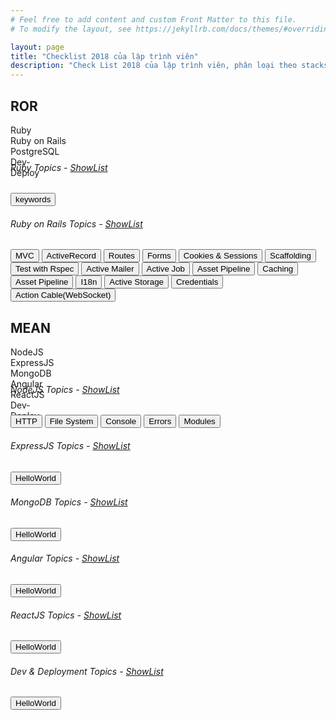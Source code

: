 ```yaml
---
# Feel free to add content and custom Front Matter to this file.
# To modify the layout, see https://jekyllrb.com/docs/themes/#overriding-theme-defaults

layout: page
title: "Checklist 2018 của lập trình viên"
description: "Check List 2018 của lập trình viên, phân loại theo stacks"
---
```

## ROR

<div class="progress" style="height: 40px;">
  <div class="progress-bar bg-warning" role="progressbar" style="width: 25%" aria-valuenow="25" aria-valuemin="0" aria-valuemax="100">Ruby</div>
  <div class="progress-bar bg-info" role="progressbar" style="width: 40%" aria-valuenow="40" aria-valuemin="0" aria-valuemax="100">Ruby on Rails</div>  
  <div class="progress-bar bg-success" role="progressbar" style="width: 25%" aria-valuenow="25" aria-valuemin="0" aria-valuemax="100">PostgreSQL</div>
  <div class="progress-bar bg-dark" role="progressbar" style="width: 10%" aria-valuenow="10" aria-valuemin="0" aria-valuemax="100">Dev-Deploy</div>
</div>

<div class="my-4">
    <h6 class="text-warning">Ruby Topics - <a href="javascript:void(0);" class="toggle-topic-list">ShowList</a></h6>
    <nav class="nav topic-list flex-row justify-content-sm-start">
        <button type="button" class="btn">keywords</button>
    </nav>
</div>

<div class="my-4">
    <h6 class="text-warning">Ruby on Rails Topics - <a href="javascript:void(0);" class="toggle-topic-list">ShowList</a></h6>
    <nav class="nav topic-list flex-row justify-content-sm-start">
        <button type="button" class="btn">MVC</button>        
        <button type="button" class="btn">ActiveRecord</button>
        <button type="button" class="btn">Routes</button>
        <button type="button" class="btn">Forms</button>
        <button type="button" class="btn">Cookies & Sessions</button>
        <button type="button" class="btn">Scaffolding</button>
        <button type="button" class="btn">Test with Rspec</button>
        <button type="button" class="btn">Active Mailer</button>
        <button type="button" class="btn">Active Job</button>
        <button type="button" class="btn">Asset Pipeline</button>
        <button type="button" class="btn">Caching</button>
        <button type="button" class="btn">Asset Pipeline</button>
        <button type="button" class="btn">I18n</button>
        <button type="button" class="btn">Active Storage</button>
        <button type="button" class="btn">Credentials</button>
        <button type="button" class="btn">Action Cable(WebSocket)</button>
    </nav>
</div>

## MEAN

<div class="progress" style="height: 40px;">
  <div class="progress-bar bg-warning" role="progressbar" style="width: 20%" aria-valuenow="15" aria-valuemin="0" aria-valuemax="100">NodeJS</div>
  <div class="progress-bar bg-info" role="progressbar" style="width: 20%" aria-valuenow="15" aria-valuemin="0" aria-valuemax="100">ExpressJS</div>  
  <div class="progress-bar bg-success" role="progressbar" style="width: 20%" aria-valuenow="15" aria-valuemin="0" aria-valuemax="100">MongoDB</div>  
  <div class="progress-bar bg-danger" role="progressbar" style="width: 15%" aria-valuenow="15" aria-valuemin="0" aria-valuemax="100">Angular</div>
  <div class="progress-bar bg-primary" role="progressbar" style="width: 15%" aria-valuenow="15" aria-valuemin="0" aria-valuemax="100">ReactJS</div>
  <div class="progress-bar bg-dark" role="progressbar" style="width: 10%" aria-valuenow="10" aria-valuemin="0" aria-valuemax="100">Dev-Deploy</div>
</div>

<div class="my-4">
    <h6 class="text-warning">NodeJS Topics - <a href="javascript:void(0);" class="toggle-topic-list">ShowList</a></h6>
    <nav class="nav topic-list flex-row justify-content-sm-start">
        <button type="button" class="btn">HTTP</button>        
        <button type="button" class="btn">File System</button>
        <button type="button" class="btn">Console</button>
        <button type="button" class="btn">Errors</button>
        <button type="button" class="btn">Modules</button>
    </nav>
</div>

<div class="my-4">
    <h6 class="text-info">ExpressJS Topics - <a href="javascript:void(0);" class="toggle-topic-list">ShowList</a></h6>
    <nav class="nav topic-list flex-row justify-content-sm-start">
        <button type="button" class="btn">HelloWorld</button>
    </nav>
</div>

<div class="my-4">
    <h6 class="text-success">MongoDB Topics - <a href="javascript:void(0);" class="toggle-topic-list">ShowList</a></h6>
    <nav class="nav topic-list flex-row justify-content-sm-start">
        <button type="button" class="btn">HelloWorld</button>
    </nav>
</div>

<div class="my-4">
    <h6 class="text-danger">Angular Topics - <a href="javascript:void(0);" class="toggle-topic-list">ShowList</a></h6>
    <nav class="nav topic-list flex-row justify-content-sm-start">
        <button type="button" class="btn">HelloWorld</button>
    </nav>
</div>

<div class="my-4">
    <h6 class="text-primary">ReactJS Topics - <a href="javascript:void(0);" class="toggle-topic-list">ShowList</a></h6>
    <nav class="nav topic-list flex-row justify-content-sm-start">
        <button type="button" class="btn">HelloWorld</button>
    </nav>
</div>

<div class="my-4">
    <h6 class="text-dark">Dev & Deployment Topics - <a href="javascript:void(0);" class="toggle-topic-list">ShowList</a></h6>
    <nav class="nav topic-list flex-row justify-content-sm-start">
        <button type="button" class="btn">HelloWorld</button>
    </nav>
</div>